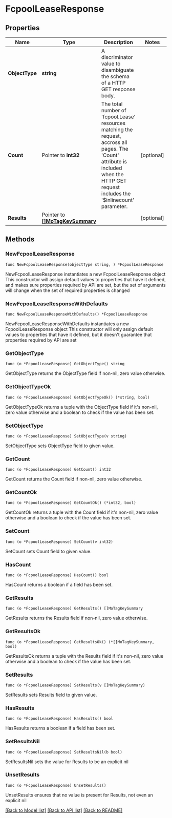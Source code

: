 # FcpoolLeaseResponse

## Properties

Name | Type | Description | Notes
------------ | ------------- | ------------- | -------------
**ObjectType** | **string** | A discriminator value to disambiguate the schema of a HTTP GET response body. | 
**Count** | Pointer to **int32** | The total number of &#39;fcpool.Lease&#39; resources matching the request, accross all pages. The &#39;Count&#39; attribute is included when the HTTP GET request includes the &#39;$inlinecount&#39; parameter. | [optional] 
**Results** | Pointer to [**[]MoTagKeySummary**](MoTagKeySummary.md) |  | [optional] 

## Methods

### NewFcpoolLeaseResponse

`func NewFcpoolLeaseResponse(objectType string, ) *FcpoolLeaseResponse`

NewFcpoolLeaseResponse instantiates a new FcpoolLeaseResponse object
This constructor will assign default values to properties that have it defined,
and makes sure properties required by API are set, but the set of arguments
will change when the set of required properties is changed

### NewFcpoolLeaseResponseWithDefaults

`func NewFcpoolLeaseResponseWithDefaults() *FcpoolLeaseResponse`

NewFcpoolLeaseResponseWithDefaults instantiates a new FcpoolLeaseResponse object
This constructor will only assign default values to properties that have it defined,
but it doesn't guarantee that properties required by API are set

### GetObjectType

`func (o *FcpoolLeaseResponse) GetObjectType() string`

GetObjectType returns the ObjectType field if non-nil, zero value otherwise.

### GetObjectTypeOk

`func (o *FcpoolLeaseResponse) GetObjectTypeOk() (*string, bool)`

GetObjectTypeOk returns a tuple with the ObjectType field if it's non-nil, zero value otherwise
and a boolean to check if the value has been set.

### SetObjectType

`func (o *FcpoolLeaseResponse) SetObjectType(v string)`

SetObjectType sets ObjectType field to given value.


### GetCount

`func (o *FcpoolLeaseResponse) GetCount() int32`

GetCount returns the Count field if non-nil, zero value otherwise.

### GetCountOk

`func (o *FcpoolLeaseResponse) GetCountOk() (*int32, bool)`

GetCountOk returns a tuple with the Count field if it's non-nil, zero value otherwise
and a boolean to check if the value has been set.

### SetCount

`func (o *FcpoolLeaseResponse) SetCount(v int32)`

SetCount sets Count field to given value.

### HasCount

`func (o *FcpoolLeaseResponse) HasCount() bool`

HasCount returns a boolean if a field has been set.

### GetResults

`func (o *FcpoolLeaseResponse) GetResults() []MoTagKeySummary`

GetResults returns the Results field if non-nil, zero value otherwise.

### GetResultsOk

`func (o *FcpoolLeaseResponse) GetResultsOk() (*[]MoTagKeySummary, bool)`

GetResultsOk returns a tuple with the Results field if it's non-nil, zero value otherwise
and a boolean to check if the value has been set.

### SetResults

`func (o *FcpoolLeaseResponse) SetResults(v []MoTagKeySummary)`

SetResults sets Results field to given value.

### HasResults

`func (o *FcpoolLeaseResponse) HasResults() bool`

HasResults returns a boolean if a field has been set.

### SetResultsNil

`func (o *FcpoolLeaseResponse) SetResultsNil(b bool)`

 SetResultsNil sets the value for Results to be an explicit nil

### UnsetResults
`func (o *FcpoolLeaseResponse) UnsetResults()`

UnsetResults ensures that no value is present for Results, not even an explicit nil

[[Back to Model list]](../README.md#documentation-for-models) [[Back to API list]](../README.md#documentation-for-api-endpoints) [[Back to README]](../README.md)


